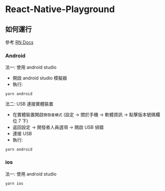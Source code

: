 # React-Native-Playground

## 如何運行 
參考 [RN Docs](https://reactnative.dev/docs/environment-setup)
### Android
法一: 使用 android studio
- 開啟 android studio 模擬器
- 執行:
```shell
yarn android
```

法二: USB 連接實體裝置
- 在實體裝置開啟`開發者模式` (設定 -> 關於手機 -> 軟體資訊 -> 點擊版本號碼欄位 7 下)
- 返回設定 -> 開發者人員選項 -> 開啟 USB 偵錯
- 連接 USB
- 執行:
```shell
yarn android
```
### ios
法一: 使用 android studio
```shell
yarn ios
```